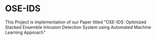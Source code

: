 # OSE-IDS
This Project is implementation of our Paper titled "OSE-IDS: Optimized Stacked Ensemble Intrusion Detection System using Automated Machine Learning Approach"
